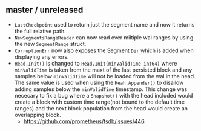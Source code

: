 ## master / unreleased

 - `LastCheckpoint` used to return just the segment name and now it returns the full relative path.
 - `NewSegmentsRangeReader` can now read over miltiple wal ranges by using the new `SegmentRange` struct.
 - `CorruptionErr` now also exposes the Segment `Dir` which is added when displaying any errors.
 - `Head.Init()` is changed to `Head.Init(minValidTime int64)` where `minValidTime` is taken from the maxt of the last persisted block and any samples below `minValidTime` will not be loaded from the wal in the head. The same value is used when using the `Heah.Appender()` to disallow adding samples below the `minValidTime` timestamp. This change was nececary to fix a bug where a `Snapshot()` with the head included would create a block with custom time range(not bound to the default time ranges) and the next block population from the head would create an overlapping block.  
    - https://github.com/prometheus/tsdb/issues/446